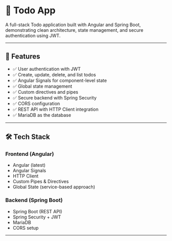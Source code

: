 # 📝 Todo App

A full-stack Todo application built with Angular and Spring Boot, demonstrating clean architecture, state management, and secure authentication using JWT.

---

## 🚀 Features

- ✅ User authentication with JWT
- ✅ Create, update, delete, and list todos
- ✅ Angular Signals for component-level state
- ✅ Global state management
- ✅ Custom directives and pipes
- ✅ Secure backend with Spring Security
- ✅ CORS configuration
- ✅ REST API with HTTP Client integration
- ✅ MariaDB as the database

---

## 🛠️ Tech Stack

### Frontend (Angular)
- Angular (latest)
- Angular Signals
- HTTP Client
- Custom Pipes & Directives
- Global State (service-based approach)

### Backend (Spring Boot)
- Spring Boot (REST API)
- Spring Security + JWT
- MariaDB
- CORS setup

---


